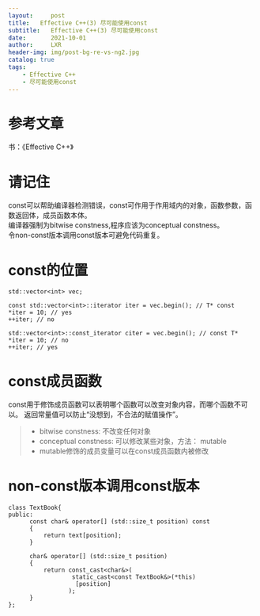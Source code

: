 ```yaml
---
layout:     post
title:   Effective C++(3) 尽可能使用const
subtitle:   Effective C++(3) 尽可能使用const
date:       2021-10-01
author:     LXR
header-img: img/post-bg-re-vs-ng2.jpg
catalog: true
tags:
    - Effective C++
    - 尽可能使用const
---
```


# 参考文章
书：《Effective C++》

# 请记住
const可以帮助编译器检测错误，const可作用于作用域内的对象，函数参数，函数返回体，成员函数本体。  
编译器强制为bitwise constness,程序应该为conceptual constness。  
令non-const版本调用const版本可避免代码重复。   

# const的位置
```
std::vector<int> vec;

const std::vector<int>::iterator iter = vec.begin(); // T* const
*iter = 10; // yes
++iter; // no

std::vector<int>::const_iterator citer = vec.begin(); // const T*
*iter = 10; // no
++iter; // yes

```

# const成员函数

const用于修饰成员函数可以表明哪个函数可以改变对象内容，而哪个函数不可以。 
返回常量值可以防止“没想到，不合法的赋值操作”。 

> * bitwise constness: 不改变任何对象
> * conceptual constness: 可以修改某些对象，方法： mutable
> * mutable修饰的成员变量可以在const成员函数内被修改

# non-const版本调用const版本
```
class TextBook{
public:
      const char& operator[] (std::size_t position) const
      {
          return text[position];
      }
      
      char& operator[] (std::size_t position)
      {
          return const_cast<char&>(
                  static_cast<const TextBook&>(*this)
                   [position]
                 );
      }
};
```

